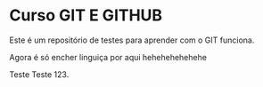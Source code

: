 # Curso GIT E GITHUB 

Este é um repositório de testes para aprender com o GIT  funciona.

Agora é só encher linguiça por aqui hehehehehehehe

Teste Teste 123.
